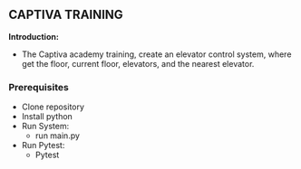##  CAPTIVA TRAINING
**Introduction:**

* The Captiva academy training, create an elevator control system, where get the floor, current floor, elevators, and the nearest elevator.

### Prerequisites
* Clone repository
* Install python
* Run System:
   * run main.py
* Run Pytest:
   * Pytest
